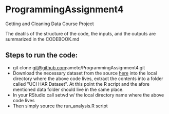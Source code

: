 # ProgrammingAssignment4
Getting and Cleaning Data Course Project

The deatils of the structure of the code, the inputs, and the outputs are summarized in the CODEBOOK.md

## Steps to run the code:

* git clone git@github.com:amete/ProgrammingAssignment4.git
* Download the necessary dataset from the source [here](https://d396qusza40orc.cloudfront.net/getdata%2Fprojectfiles%2FUCI%20HAR%20Dataset.zip) into the local directory where the above code lives, extract the contents into a folder called "UCI HAR Dataset". At this point the R script and the afore mentioned data folder should live in the same place.
* In your RStudio call setwd w/ the local directory name where the above code lives
* Then simply source the run_analysis.R script 

